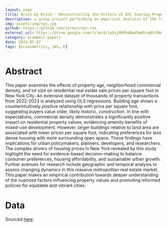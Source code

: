 ```yaml
---
layout: page
title: Brick by Brick - Deconstructing the Drivers of NYC Soaring Property Values
description: a group project performing an empirical analysis of the factors influencing NYC real estate prices
img: assets/img/nyc.jpg
github: https://github.com/jormur/nyc-rea
external_url: https://drive.google.com/file/d/1w5ajM0PhABad5mHSrq0UrRHrn0OdU9T-/view?usp=sharing
category: academic papers
date: 2024-02-07
tags: [econometrics, SAS, R]
---
```


# Abstract

This paper examines the effects of property age, neighborhood commercial density, and lot size on residential real estate sale prices per square foot in New York City. An extensive dataset of thousands of property transactions from 2022-2023 is analyzed using OLS regressions. Building age shows a counterintuitively positive relationship with price per square foot, suggesting buyers value older, likely historic, construction. In line with expectations, commercial density demonstrates a significantly positive impact on residential property values, evidencing amenity benefits of mixed-use development. However, larger buildings relative to land area are associated with lower prices per square foot, indicating preferences for less dense housing with more surrounding open space. These findings have implications for urban policymakers, planners, developers, and researchers. The complex drivers of housing prices in New York revealed by this study highlight the need for evidence-based decision-making to balance consumer preferences, housing affordability, and sustainable urban growth. Further avenues for research include geographic and temporal analysis to assess changing dynamics in this massive metropolitan real estate market. This paper makes an empirical contribution towards deeper understanding of the nuanced factors influencing property values and promoting informed policies for equitable and vibrant cities.

# Data

Sourced [here](https://www.nyc.gov/site/finance/property/property-rolling-sales-data.page).
